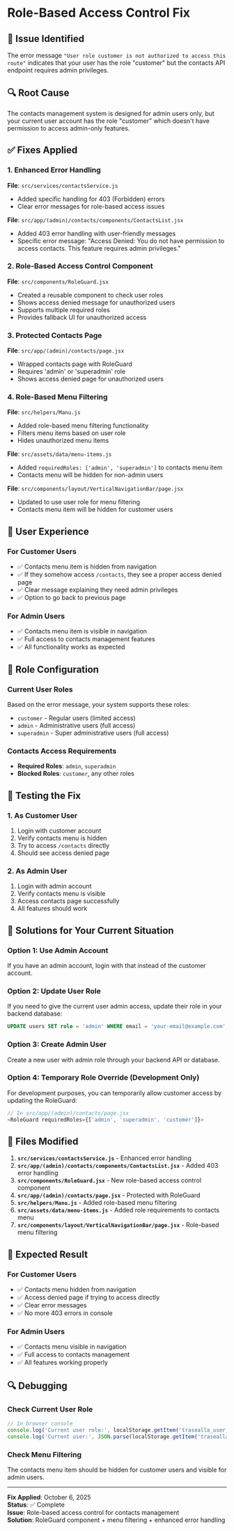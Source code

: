 # Role-Based Access Control Fix

## 🐛 Issue Identified

The error message `"User role customer is not authorized to access this route"` indicates that your user has the role "customer" but the contacts API endpoint requires admin privileges.

## 🔍 Root Cause

The contacts management system is designed for admin users only, but your current user account has the role "customer" which doesn't have permission to access admin-only features.

## ✅ Fixes Applied

### **1. Enhanced Error Handling**

**File**: `src/services/contactsService.js`
- Added specific handling for 403 (Forbidden) errors
- Clear error messages for role-based access issues

**File**: `src/app/(admin)/contacts/components/ContactsList.jsx`
- Added 403 error handling with user-friendly messages
- Specific error message: "Access Denied: You do not have permission to access contacts. This feature requires admin privileges."

### **2. Role-Based Access Control Component**

**File**: `src/components/RoleGuard.jsx`
- Created a reusable component to check user roles
- Shows access denied message for unauthorized users
- Supports multiple required roles
- Provides fallback UI for unauthorized access

### **3. Protected Contacts Page**

**File**: `src/app/(admin)/contacts/page.jsx`
- Wrapped contacts page with RoleGuard
- Requires 'admin' or 'superadmin' role
- Shows access denied page for unauthorized users

### **4. Role-Based Menu Filtering**

**File**: `src/helpers/Manu.js`
- Added role-based menu filtering functionality
- Filters menu items based on user role
- Hides unauthorized menu items

**File**: `src/assets/data/menu-items.js`
- Added `requiredRoles: ['admin', 'superadmin']` to contacts menu item
- Contacts menu will be hidden for non-admin users

**File**: `src/components/layout/VerticalNavigationBar/page.jsx`
- Updated to use user role for menu filtering
- Contacts menu item will be hidden for customer users

## 🎯 User Experience

### **For Customer Users**
- ✅ Contacts menu item is hidden from navigation
- ✅ If they somehow access `/contacts`, they see a proper access denied page
- ✅ Clear message explaining they need admin privileges
- ✅ Option to go back to previous page

### **For Admin Users**
- ✅ Contacts menu item is visible in navigation
- ✅ Full access to contacts management features
- ✅ All functionality works as expected

## 🔧 Role Configuration

### **Current User Roles**
Based on the error message, your system supports these roles:
- `customer` - Regular users (limited access)
- `admin` - Administrative users (full access)
- `superadmin` - Super administrative users (full access)

### **Contacts Access Requirements**
- **Required Roles**: `admin`, `superadmin`
- **Blocked Roles**: `customer`, any other roles

## 🧪 Testing the Fix

### **1. As Customer User**
1. Login with customer account
2. Verify contacts menu is hidden
3. Try to access `/contacts` directly
4. Should see access denied page

### **2. As Admin User**
1. Login with admin account
2. Verify contacts menu is visible
3. Access contacts page successfully
4. All features should work

## 🚨 Solutions for Your Current Situation

### **Option 1: Use Admin Account**
If you have an admin account, login with that instead of the customer account.

### **Option 2: Update User Role**
If you need to give the current user admin access, update their role in your backend database:
```sql
UPDATE users SET role = 'admin' WHERE email = 'your-email@example.com';
```

### **Option 3: Create Admin User**
Create a new user with admin role through your backend API or database.

### **Option 4: Temporary Role Override (Development Only)**
For development purposes, you can temporarily allow customer access by updating the RoleGuard:

```javascript
// In src/app/(admin)/contacts/page.jsx
<RoleGuard requiredRoles={['admin', 'superadmin', 'customer']}>
```

## 📝 Files Modified

1. **`src/services/contactsService.js`** - Enhanced error handling
2. **`src/app/(admin)/contacts/components/ContactsList.jsx`** - Added 403 error handling
3. **`src/components/RoleGuard.jsx`** - New role-based access control component
4. **`src/app/(admin)/contacts/page.jsx`** - Protected with RoleGuard
5. **`src/helpers/Manu.js`** - Added role-based menu filtering
6. **`src/assets/data/menu-items.js`** - Added role requirements to contacts menu
7. **`src/components/layout/VerticalNavigationBar/page.jsx`** - Role-based menu filtering

## 🎉 Expected Result

### **For Customer Users**
- ✅ Contacts menu hidden from navigation
- ✅ Access denied page if trying to access directly
- ✅ Clear error messages
- ✅ No more 403 errors in console

### **For Admin Users**
- ✅ Contacts menu visible in navigation
- ✅ Full access to contacts management
- ✅ All features working properly

## 🔍 Debugging

### **Check Current User Role**
```javascript
// In browser console
console.log('Current user role:', localStorage.getItem('trasealla_user_role'));
console.log('Current user:', JSON.parse(localStorage.getItem('trasealla_user') || '{}'));
```

### **Check Menu Filtering**
The contacts menu item should be hidden for customer users and visible for admin users.

---

**Fix Applied**: October 6, 2025  
**Status**: ✅ Complete  
**Issue**: Role-based access control for contacts management  
**Solution**: RoleGuard component + menu filtering + enhanced error handling
